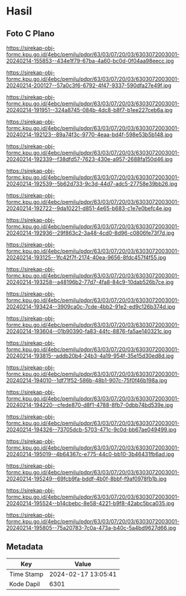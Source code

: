 # Hasil

## Foto C Plano

https://sirekap-obj-formc.kpu.go.id/4ebc/pemilu/pdpr/63/03/07/20/03/6303072003001-20240214-155853--434e1f79-67ba-4a60-bc0d-0f04aa98eecc.jpg

https://sirekap-obj-formc.kpu.go.id/4ebc/pemilu/pdpr/63/03/07/20/03/6303072003001-20240214-200127--57a0c3f6-6792-4f47-9337-590dfa27e49f.jpg

https://sirekap-obj-formc.kpu.go.id/4ebc/pemilu/pdpr/63/03/07/20/03/6303072003001-20240214-191951--324a8745-084b-4dc8-b8f7-b1ee227ceb6a.jpg

https://sirekap-obj-formc.kpu.go.id/4ebc/pemilu/pdpr/63/03/07/20/03/6303072003001-20240214-192123--89a74f3c-9770-4eaa-bd4f-598e53b5b148.jpg

https://sirekap-obj-formc.kpu.go.id/4ebc/pemilu/pdpr/63/03/07/20/03/6303072003001-20240214-192339--f38dfd57-7623-430e-a957-2688fa150d46.jpg

https://sirekap-obj-formc.kpu.go.id/4ebc/pemilu/pdpr/63/03/07/20/03/6303072003001-20240214-192539--5b62d733-9c3d-44d7-adc5-27758e39bb26.jpg

https://sirekap-obj-formc.kpu.go.id/4ebc/pemilu/pdpr/63/03/07/20/03/6303072003001-20240214-192722--9da10221-d851-4e65-b683-c1e7e0befc4e.jpg

https://sirekap-obj-formc.kpu.go.id/4ebc/pemilu/pdpr/63/03/07/20/03/6303072003001-20240214-192936--29f863c2-3a48-4cd0-8d96-c0806fe73f7d.jpg

https://sirekap-obj-formc.kpu.go.id/4ebc/pemilu/pdpr/63/03/07/20/03/6303072003001-20240214-193125--1fc42f7f-2174-40ea-9656-8fdc457f4f55.jpg

https://sirekap-obj-formc.kpu.go.id/4ebc/pemilu/pdpr/63/03/07/20/03/6303072003001-20240214-193258--a48196b2-77d7-4fa8-84c9-10dab526b7ce.jpg

https://sirekap-obj-formc.kpu.go.id/4ebc/pemilu/pdpr/63/03/07/20/03/6303072003001-20240214-193424--3909ca0c-7cde-4bb2-91e2-ed9c126b374d.jpg

https://sirekap-obj-formc.kpu.go.id/4ebc/pemilu/pdpr/63/03/07/20/03/6303072003001-20240214-193604--01b90390-fa83-44fc-8876-fa5ae140321c.jpg

https://sirekap-obj-formc.kpu.go.id/4ebc/pemilu/pdpr/63/03/07/20/03/6303072003001-20240214-193815--addb20b4-24b3-4a19-954f-35e15d30ed8d.jpg

https://sirekap-obj-formc.kpu.go.id/4ebc/pemilu/pdpr/63/03/07/20/03/6303072003001-20240214-194010--1df71f52-586b-48b1-907c-75f0f46b198a.jpg

https://sirekap-obj-formc.kpu.go.id/4ebc/pemilu/pdpr/63/03/07/20/03/6303072003001-20240214-194220--cfede870-d8f1-4788-8fb7-0dbb74bd539e.jpg

https://sirekap-obj-formc.kpu.go.id/4ebc/pemilu/pdpr/63/03/07/20/03/6303072003001-20240214-194326--73705dcb-5703-471c-9c0d-bb67ae049499.jpg

https://sirekap-obj-formc.kpu.go.id/4ebc/pemilu/pdpr/63/03/07/20/03/6303072003001-20240214-195019--4b64367c-e775-44c0-bb10-3b46431fb6ad.jpg

https://sirekap-obj-formc.kpu.go.id/4ebc/pemilu/pdpr/63/03/07/20/03/6303072003001-20240214-195249--69fcb9fa-bddf-4b0f-8bbf-f9af0978fb1b.jpg

https://sirekap-obj-formc.kpu.go.id/4ebc/pemilu/pdpr/63/03/07/20/03/6303072003001-20240214-195524--b14cbebc-8e58-4221-b9f8-42abc5bca035.jpg

https://sirekap-obj-formc.kpu.go.id/4ebc/pemilu/pdpr/63/03/07/20/03/6303072003001-20240214-195805--75a20783-7c0a-473a-b40c-5a4bd9627d66.jpg


## Metadata

| Key        | Value               |
| ---------- | ------------------- |
| Time Stamp | 2024-02-17 13:05:41 |
| Kode Dapil | 6301                |



